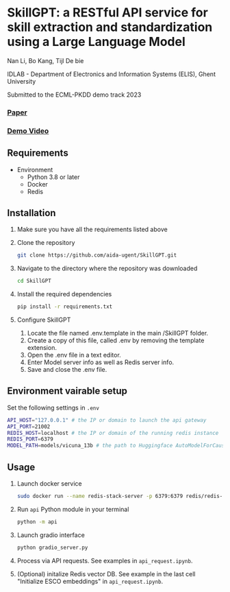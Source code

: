 # SkillGPT: a RESTful API service for skill extraction and standardization using a Large Language Model
Nan Li, Bo Kang, Tijl De bie

IDLAB - Department of Electronics and Information Systems (ELIS), Ghent University

Submitted to the ECML-PKDD demo track 2023

### [Paper](https://arxiv.org/abs/2304.11060)

### [Demo Video](http://bokang.io/videos/SkillGPT.mp4)

## Requirements
- Environment
    - Python 3.8 or later
    - Docker
    - Redis

## Installation
1. Make sure you have all the requirements listed above

2. Clone the repository
    ``` bash
    git clone https://github.com/aida-ugent/SkillGPT.git
    ```
    
3. Navigate to the directory where the repository was downloaded
    ``` bash
    cd SkillGPT
    ```

4. Install the required dependencies
    ``` bash
    pip install -r requirements.txt
    ```
    
5. Configure SkillGPT
    1. Locate the file named .env.template in the main /SkillGPT folder.
    2. Create a copy of this file, called .env by removing the template extension.
    3. Open the .env file in a text editor.
    4. Enter Model server info as well as Redis server info.
    5. Save and close the .env file.

## Environment vairable setup
Set the following settings in `.env`
  ``` bash 
  API_HOST="127.0.0.1" # the IP or domain to launch the api gateway
  API_PORT=21002
  REDIS_HOST=localhost # the IP or domain of the running redis instance
  REDIS_PORT=6379
  MODEL_PATH=models/vicuna_13b # the path to Huggingface AutoModelForCausalLM model
  ```

## Usage
1. Launch docker service
    ``` bash
    sudo docker run --name redis-stack-server -p 6379:6379 redis/redis-stack-server:latest
    ```
    
2. Run `api` Python module in your terminal
    ``` bash
    python -m api
    ```

3. Launch gradio interface
    ``` bash
    python gradio_server.py
    ```

4. Process via API requests. See examples in `api_request.ipynb`.

5. (Optional) initalize Redis vector DB. See example in the last cell "Initialize ESCO embeddings" in `api_request.ipynb`.
